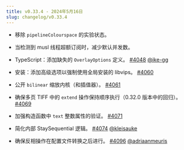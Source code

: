 ```yaml
---
title: v0.33.4 - 2024年5月16日
slug: changelog/v0.33.4
---
```


* 移除 `pipelineColourspace` 的实验状态。

* 当检测到 musl 线程超额订阅时，减少默认并发数。

* TypeScript：添加缺失的 `OverlayOptions` 定义。
  [#4048](https://github.com/lovell/sharp/pull/4048)
  [@ike-gg](https://github.com/ike-gg)

* 安装：添加高级选项以强制使用全局安装的 libvips。
  [#4060](https://github.com/lovell/sharp/issues/4060)

* 公开 `bilinear` 缩放内核（和插值器）。
  [#4061](https://github.com/lovell/sharp/issues/4061)

* 确保多页 TIFF 中的 `extend` 操作保持顺序执行（0.32.0 版本中的回归）。
  [#4069](https://github.com/lovell/sharp/issues/4069)

* 加强构造函数中 `text` 整数属性的验证。
  [#4071](https://github.com/lovell/sharp/issues/4071)

* 简化内部 StaySequential 逻辑。
  [#4074](https://github.com/lovell/sharp/pull/4074)
  [@kleisauke](https://github.com/kleisauke)

* 确保反相操作在配置文件转换之后进行。
  [#4096](https://github.com/lovell/sharp/pull/4096)
  [@adriaanmeuris](https://github.com/adriaanmeuris)